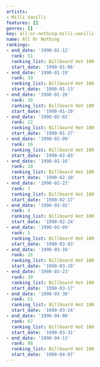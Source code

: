 ```yaml
---
artists:
- Milli Vanilli
features: []
genres: []
key: all-or-nothing-milli-vanilli
name: All Or Nothing
rankings:
- end_date: '1990-01-12'
  rank: 51
  ranking_list: Billboard Hot 100
  start_date: '1990-01-06'
- end_date: '1990-01-19'
  rank: 39
  ranking_list: Billboard Hot 100
  start_date: '1990-01-13'
- end_date: '1990-01-26'
  rank: 30
  ranking_list: Billboard Hot 100
  start_date: '1990-01-20'
- end_date: '1990-02-02'
  rank: 22
  ranking_list: Billboard Hot 100
  start_date: '1990-01-27'
- end_date: '1990-02-09'
  rank: 16
  ranking_list: Billboard Hot 100
  start_date: '1990-02-03'
- end_date: '1990-02-16'
  rank: 10
  ranking_list: Billboard Hot 100
  start_date: '1990-02-10'
- end_date: '1990-02-23'
  rank: 7
  ranking_list: Billboard Hot 100
  start_date: '1990-02-17'
- end_date: '1990-03-02'
  rank: 4
  ranking_list: Billboard Hot 100
  start_date: '1990-02-24'
- end_date: '1990-03-09'
  rank: 5
  ranking_list: Billboard Hot 100
  start_date: '1990-03-03'
- end_date: '1990-03-16'
  rank: 16
  ranking_list: Billboard Hot 100
  start_date: '1990-03-10'
- end_date: '1990-03-23'
  rank: 30
  ranking_list: Billboard Hot 100
  start_date: '1990-03-17'
- end_date: '1990-03-30'
  rank: 51
  ranking_list: Billboard Hot 100
  start_date: '1990-03-24'
- end_date: '1990-04-06'
  rank: 67
  ranking_list: Billboard Hot 100
  start_date: '1990-03-31'
- end_date: '1990-04-13'
  rank: 98
  ranking_list: Billboard Hot 100
  start_date: '1990-04-07'
---
```


